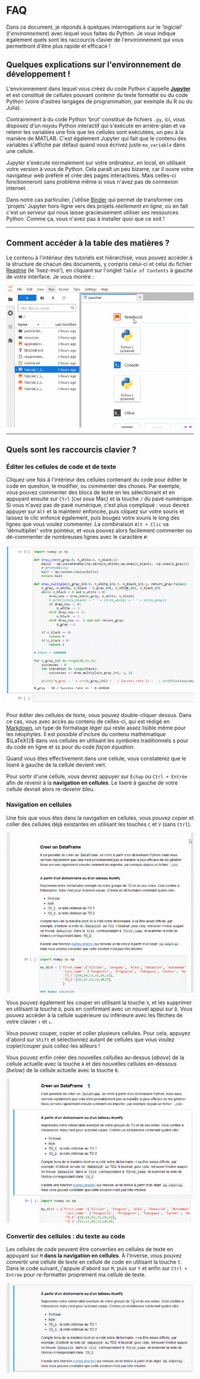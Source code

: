 # FAQ

Dans ce document, je réponds à quelques interrogations sur le 'logiciel' (l'_environnement_) avec lequel vous faites du Python. Je vous indique également quels sont les raccourcis clavier de l'environnement qui vous permettront d'être plus rapide et efficace !

## Quelques explications sur l'environnement de développement !

L'environnement dans lequel vous créez du code Python s'appelle [__Jupyter__](https://jupyter.org/) et est constitué de _cellules_ pouvant contenir du texte formatté ou du code Python (voire d'autres langages de programmation, par exemple du R ou du Julia). 

Contrairement à du code Python 'brut' constitué de fichiers `.py`, ici, vous disposez d'un _noyau_ Python interactif qui s'exécute en arrière-plan et va retenir les variables une fois que les cellules sont exécutées, un peu à la manière de MATLAB. C'est également Jupyter qui fait que le contenu des variables s'affiche par défaut quand vous écrivez juste `ma_variable` dans une cellule. 

Jupyter s'exécute normalement sur votre ordinateur, _en local_, en utilisant votre version à vous de Python. Cela paraît un peu bizarre, car il ouvre votre navigateur web préféré et crée des pages interactives. Mais celles-ci fonctionneront sans problème même si vous n'avez pas de connexion internet.

Dans notre cas particulier, j'utilise [Binder](#https://mybinder.org/) qui permet de transformer ces 'projets' Jupyter hors-ligne vers des projets _réellement en ligne_, où en fait c'est un _serveur_ qui nous laisse gracieusement utiliser ses ressources Python. Comme ça, vous n'avez pas à installer quoi que ce soit ! 

--------------------------

## Comment accéder à la table des matières ?

Le contenu à l'intérieur des tutoriels est hiérarchisé, vous pouvez accéder à la structure de chacun des documents, y compris celui-ci et celui du fichier [Readme](./Readme.md) (le 'lisez-moi'), en cliquant sur l'onglet `Table of Contents` à gauche de votre interface. Je vous montre : 

![img](resources/browse_sections.gif)

-----------------------------

## Quels sont les raccourcis clavier ?

### Éditer les cellules de code et de texte

Cliquez une fois à l'intérieur des cellules contenant du code pour éditer le code en question, le modifier, ou commenter des choses. Par exemple, vous pouvez commenter des blocs de texte en les sélectionant et en appuyant ensuite sur `Ctrl` (`Cmd` sous Mac) et la touche `/` du pavé numérique. Si vous n'avez pas de pavé numérique, c'est plus compliqué : vous devrez appuyer sur `Alt` et la maintenir enfoncée, puis cliquez sur votre souris et laissez le clic enfoncé également, puis bougez votre souris le long des lignes que vous voulez commenter. La combinaison `Alt + Clic` va 'démultiplier' votre pointeur, et vous pouvez alors facilement commenter ou dé-commenter de nombreuses lignes avec le caractère `#`: 

![img](./resources/comment_lines.gif)

Pour éditer des cellules de texte, vous pouvez double-cliquer dessus. Dans ce cas, vous avec accès au contenu de celles-ci, qui est rédigé en [Markdown](https://www.markdownguide.org/), un type de formatage léger qui reste assez lisible même pour les néophytes. Il est possible d'inclure du contenu mathématique $\LaTeX{}$ dans vos cellules en utilisant les symboles traditionnels `$` pour du code en ligne et `$$` pour du code _façon équation_. 

Quand vous êtes effectivement dans une cellule, vous constaterez que le liseré à gauche de la cellule devient vert.

Pour sortir d'une cellule, vous devrez appuyer sur `Échap` ou `Ctrl + Entrée` afin de revenir à la __navigation en cellules__. Le liseré à gauche de votre cellule devrait alors re-devenir bleu. 

### Navigation en cellules 

Une fois que vous êtes dans la navigation en cellules, vous pouvez copier et coller des cellules déjà existantes en utilisant les touches `C` et `V` (sans `Ctrl`). 

![img](./resources/copy_paste_cells.gif)

Vous pouvez également les couper en utilisant la touche `X`, et les supprimer en utilisant la touche `D`, puis en confirmant avec un nouvel appui sur `D`. Vous pouvez accéder à la cellule supérieure ou inférieure avec les flèches de votre clavier `↑` et `↓`. 

Vous pouvez couper, copier et coller plusieurs cellules. Pour cela, appuyez d'abord sur `Shift` et sélectionnez autant de cellules que vous voulez copier/couper puis collez-les ailleurs !

Vous pouvez enfin créer des nouvelles cellulles au-dessus (_above_) de la cellule actuelle avec la touche `A` et des nouvelles cellules en-dessous (_below_) de la cellule actuelle avec la touche `B`.

![img](./resources/add_cell_below_above.gif)

### Convertir des cellules : du texte au code

Les cellules de code peuvent être converties en cellules de texte en appuyant sur `M` __dans la navigation en cellules__. À l'inverse, vous pouvez convertir une cellule de texte en cellule de code en utilisant la touche `Y`. Dans le code suivant, j'appuie d'abord sur `M`, puis sur `Y` et enfin sur `Ctrl + Entrée` pour re-formatter proprement ma cellule de texte.

![img](./resources/convert_to_code.gif)